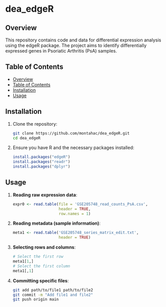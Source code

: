 # dea_edgeR

## Overview

This repository contains code and data for differential expression analysis using the edgeR package. The project aims to identify differentially expressed genes in Psoriatic Arthritis (PsA) samples.

## Table of Contents

- [Overview](#overview)
- [Table of Contents](#table-of-contents)
- [Installation](#installation)
- [Usage](#usage)


## Installation

1. Clone the repository:
    ```sh
    git clone https://github.com/montahac/dea_edgeR.git
    cd dea_edgeR
    ```

2. Ensure you have R and the necessary packages installed:
    ```r
    install.packages("edgeR")
    install.packages("readr")
    install.packages("dplyr")
    ```

## Usage

1. **Reading raw expression data**:
    ```r
    expr0 <- read.table(file = 'GSE205748_read_counts_PsA.csv', 
                        header = TRUE,
                        row.names = 1)
    ```

2. **Reading metadata (sample information)**:
    ```r
    meta1 <- read.table('GSE205748_series_matrix_edit.txt',
                        header = TRUE)
    ```

3. **Selecting rows and columns**:
    ```r
    # Select the first row
    meta1[1,]
    # Select the first column
    meta1[,1]
    ```

4. **Committing specific files**:
    ```sh
    git add path/to/file1 path/to/file2
    git commit -m "Add file1 and file2"
    git push origin main
    ```


